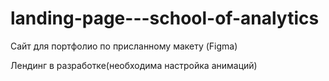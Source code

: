 # landing-page---school-of-analytics
Сайт для портфолио по присланному макету (Figma)

Лендинг в разработке(необходима настройка анимаций)
